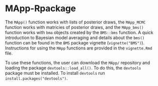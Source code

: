 # MApp-Rpackage

The `MApp()` function works with lists of posterior draws, the `MApp_MCMC` function works with matricies of posterior draws, and the `MApp_bms()` function works with `bma` objects created by the `BMS::bms` function. A quick introduction to Bayesian model averaging and details about the `bms()` function can be found in the `BMS` package vignette (`vignette("BMS")`). Instructions for using the `MApp` functions are provided in the `vignette.Rmd` file. 

To use these functions, the user can download the `MApp/` repository and loading the package 
`devtools::load_all()`. To do this, the `devtools` package must be installed. To install `devtools` run `install.packages("devtools")`. 
